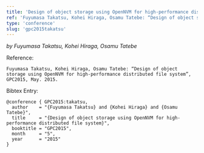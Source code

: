 ```yaml
---
title: 'Design of object storage using OpenNVM for high-performance distributed file system'
ref: 'Fuyumasa Takatsu, Kohei Hiraga, Osamu Tatebe: “Design of object storage using OpenNVM for high-performance distributed file system”, GPC2015, May. 2015.'
type: 'conference'
slug: 'gpc2015takatsu'
---
```


*by Fuyumasa Takatsu, Kohei Hiraga, Osamu Tatebe*

Reference:
```
Fuyumasa Takatsu, Kohei Hiraga, Osamu Tatebe: “Design of object storage using OpenNVM for high-performance distributed file system”, GPC2015, May. 2015.
```

Bibtex Entry:
```
@conference { GPC2015:takatsu,
  author    = "{Fuyumasa Takatsu} and {Kohei Hiraga} and {Osamu Tatebe}",
  title     = "{Design of object storage using OpenNVM for high-performance distributed file system}",
  booktitle = "GPC2015",
  month	    = "5",
  year 	    = "2015"
}
```